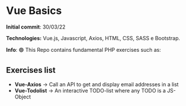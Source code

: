 # Vue Basics
**Initial commit**: 30/03/22  

**Technologies:** Vue.js, Javascript, Axios, HTML, CSS, SASS e Bootstrap.

**Info**: :green_circle: This Repo contains fundamental PHP exercises such as:

## Exercises list
- **Vue-Axios** &rarr; Call an API to get and display email addresses in a list
- **Vue-Todolist** &rarr; An interactive TODO-list where any TODO is a JS-Object
